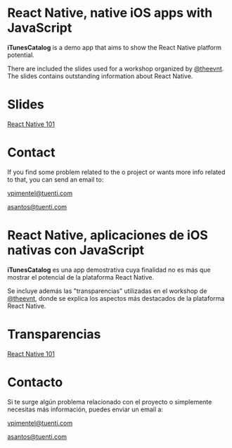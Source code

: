 # React Native, native iOS apps with JavaScript

__iTunesCatalog__ is a demo app that aims to show the React Native platform potential.

There are included the slides used for a workshop organized by [@theevnt](http://twitter.com/theevnt). The slides contains outstanding information about React Native.

# Slides

[React Native
101](https://github.com/alexissan/ReactNativeWorkshop/raw/master/WhyReactNative.pdf)

# Contact

If you find some problem related to the o project or wants more info related to that, you can send an email to:

vpimentel@tuenti.com

asantos@tuenti.com




# React Native, aplicaciones de iOS nativas con JavaScript

__iTunesCatalog__ es una app demostrativa cuya finalidad no es más que mostrar el potencial de la plataforma React Native. 

Se incluye además las "transparencias" utilizadas en el workshop de [@theevnt](http://twitter.com/theevnt), donde se explica los aspectos más destacados de la plataforma React Native.

# Transparencias

[React Native
101](https://github.com/alexissan/ReactNativeWorkshop/raw/master/WhyReactNative.pdf)

# Contacto

Si te surge algún problema relacionado con el proyecto o simplemente necesitas más información, puedes enviar un email a:

vpimentel@tuenti.com

asantos@tuenti.com
